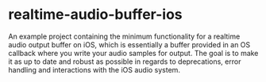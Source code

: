 # realtime-audio-buffer-ios
An example project containing the minimum functionality for a realtime audio output buffer on iOS, which is essentially a
buffer provided in an OS callback where you write your audio samples for output.
The goal is to make it as up to date and robust as possible in regards to deprecations, error handling and interactions
with the iOS audio system.
